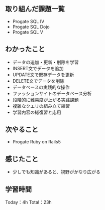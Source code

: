 ## 取り組んだ課題一覧
- Progate SQL IV
- Progate SQL Dojo
- Progate SQL V

## わかったこと
- データの追加・更新・削除を学習
- INSERT文でデータを追加
- UPDATE文で既存データを更新
- DELETE文でデータを削除
- データベースの実践的な操作
- ファッションサイトのデータベース分析
- 段階的に難易度が上がる実践課題
- 複雑なクエリの組み立て練習
- 学習内容の総復習と応用

## 次やること
- Progate Ruby on Rails5

## 感じたこと
- 少しでも知識があると、視野がかなり広がる

## 学習時間

Today：4h
Total：23h